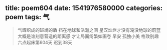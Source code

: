 title: poem604
date: 1541976580000
categories: poem
tags: 气
---
> 气辉织成的斑斓的盾
挡在地球和浩瀚之间
星汉灿烂才没有淹没地球的蔚蓝
大概是谁刻意营造的距离感
才让局面纷繁如画卷
早安
孤独小美
格致别趣
六点起床第604天 迟到38天